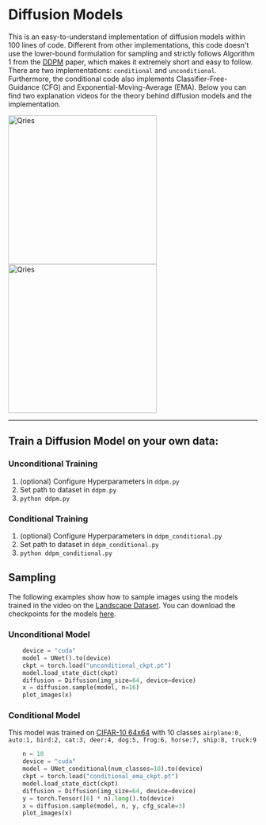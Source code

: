 # Diffusion Models
This is an easy-to-understand implementation of diffusion models within 100 lines of code. Different from other implementations, this code doesn't use the lower-bound formulation for sampling and strictly follows Algorithm 1 from the [DDPM](https://arxiv.org/pdf/2006.11239.pdf) paper, which makes it extremely short and easy to follow. There are two implementations: `conditional` and `unconditional`. Furthermore, the conditional code also implements Classifier-Free-Guidance (CFG) and Exponential-Moving-Average (EMA). Below you can find two explanation videos for the theory behind diffusion models and the implementation.

<a href="https://www.youtube.com/watch?v=HoKDTa5jHvg">
   <img alt="Qries" src="https://user-images.githubusercontent.com/61938694/191407922-f613759e-4bea-4ac9-9135-d053a6312421.jpg"
   width="300">
</a>

<a href="https://www.youtube.com/watch?v=TBCRlnwJtZU">
   <img alt="Qries" src="https://user-images.githubusercontent.com/61938694/191407849-6d0376c7-05b2-43cd-a75c-1280b0e33af1.png"
   width="300">
</a>

<hr>

## Train a Diffusion Model on your own data:
### Unconditional Training
1. (optional) Configure Hyperparameters in ```ddpm.py```
2. Set path to dataset in ```ddpm.py```
3. ```python ddpm.py```

### Conditional Training
1. (optional) Configure Hyperparameters in ```ddpm_conditional.py```
2. Set path to dataset in ```ddpm_conditional.py```
3. ```python ddpm_conditional.py```

## Sampling
The following examples show how to sample images using the models trained in the video on the [Landscape Dataset](https://www.kaggle.com/datasets/arnaud58/landscape-pictures). You can download the checkpoints for the models [here](https://drive.google.com/drive/folders/1beUSI-edO98i6J9pDR67BKGCfkzUL5DX?usp=sharing).
### Unconditional Model
```python
    device = "cuda"
    model = UNet().to(device)
    ckpt = torch.load("unconditional_ckpt.pt")
    model.load_state_dict(ckpt)
    diffusion = Diffusion(img_size=64, device=device)
    x = diffusion.sample(model, n=16)
    plot_images(x)
```

### Conditional Model
This model was trained on [CIFAR-10 64x64](https://www.kaggle.com/datasets/joaopauloschuler/cifar10-64x64-resized-via-cai-super-resolution) with 10 classes ```airplane:0, auto:1, bird:2, cat:3, deer:4, dog:5, frog:6, horse:7, ship:8, truck:9```
```python
    n = 10
    device = "cuda"
    model = UNet_conditional(num_classes=10).to(device)
    ckpt = torch.load("conditional_ema_ckpt.pt")
    model.load_state_dict(ckpt)
    diffusion = Diffusion(img_size=64, device=device)
    y = torch.Tensor([6] * n).long().to(device)
    x = diffusion.sample(model, n, y, cfg_scale=3)
    plot_images(x)
```
